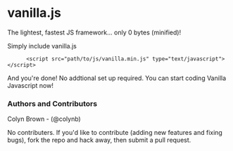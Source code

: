vanilla.js
==========

The lightest, fastest JS framework... only 0 bytes (minified)!

Simply include vanilla.js

```
      <script src="path/to/js/vanilla.min.js" type="text/javascript"></script>
```

And you're done! No addtional set up required. You can start coding Vanilla Javascript now!

### Authors and Contributors
Colyn Brown - (@colynb)

No contributers. If you'd like to contribute (adding new features and fixing bugs), fork the repo and hack away, then submit a pull request.


